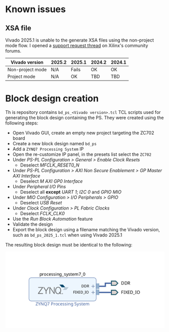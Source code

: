 # Known issues

## XSA file

Vivado 2025.1 is unable to the generate XSA files using the non-project mode flow. I opened a [support request thread](https://adaptivesupport.amd.com/s/question/0D5KZ00000yl5y30AA/writehwplatform-fails-with-20251-in-nonproject-mode) on Xilinx's community forums.

| Vivado version   | 2025.2 | 2025.1 | 2024.2 | 2024.1 |
| ---------------- | ------ | ------ | ------ | ------ |
| Non-project mode | N/A    | Fails  | OK     | OK     |
| Project mode     | N/A    | OK     | TBD    | TBD    |

# Block design creation

Th is repository contains `bd_ps_<Vivado version>.tcl` TCL scripts used for generating the block design containing the PS. They were created using the following steps:

- Open Vivado GUI, create an empty new project targeting the ZC702 board
- Create a new block design named `bd_ps`
- Add a `ZYNQ7 Processing System` IP
- Open the re-customize IP panel, in the presets list select the `ZC702`
- Under *PS-PL Configuration > General > Enable Clock Resets*
    - Deselect *MFCLK_RESET0_N*
- Under *PS-PL Configuration > AXI Non Secure Enablement > GP Master AXI Interface*
    - Deselect *M AXI GP0 Interface*
- Under *Peripheral I/O Pins*
    - Deselect all **except** *UART 1*; *I2C 0* and *GPIO MIO*
- Under *MIO Configuration > I/O Peripherals > GPIO*
    - Deselect *USB Reset*
- Under *Clock Configuration > PL Fabric Clocks*
    - Deselect *FCLK_CLK0*
- Use the *Run Block Automation* feature
- Validate the design
- Export the block design using a filename matching the Vivado version, such as `bd_ps_2025_1.tcl` when using Vivado 2025.1

The resulting block design must be identical to the following:

![](/docs/diagram-bd_ps.png)
